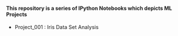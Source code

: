 #### This repository is a series of IPython Notebooks which depicts ML Projects

- Project_001 : Iris Data Set Analysis
